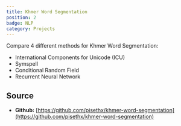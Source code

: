 ```yaml
---
title: Khmer Word Segmentation
position: 2
badge: NLP
category: Projects
---
```


Compare 4 different methods for Khmer Word Segmentation:
- International Components for Unicode (ICU)
- Symspell
- Conditional Random Field
- Recurrent Neural Network

## Source
- **Github:** [https://github.com/pisethx/khmer-word-segmentation](https://github.com/pisethx/khmer-word-segmentation)
